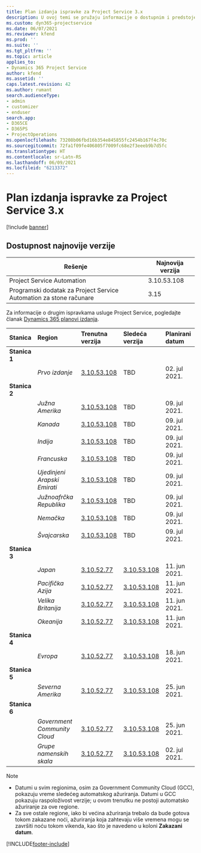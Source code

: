 ```yaml
---
title: Plan izdanja ispravke za Project Service 3.x
description: U ovoj temi se pružaju informacije o dostupnim i predstojećim izdanjima usluge Dynamics 365 Project Service Automation.
ms.custom: dyn365-projectservice
ms.date: 06/07/2021
ms.reviewer: kfend
ms.prod: ''
ms.suite: ''
ms.tgt_pltfrm: ''
ms.topic: article
applies_to:
- Dynamics 365 Project Service
author: kfend
ms.assetid: ''
caps.latest.revision: 42
ms.author: rumant
search.audienceType:
- admin
- customizer
- enduser
search.app:
- D365CE
- D365PS
- ProjectOperations
ms.openlocfilehash: 73208b06fbd16b354e845855fc2454b167f4c70c
ms.sourcegitcommit: 72fa1f09fe406805f7009fc68e2f3eeeb9b7d5fc
ms.translationtype: HT
ms.contentlocale: sr-Latn-RS
ms.lasthandoff: 06/09/2021
ms.locfileid: "6213372"
---
```

# <a name="update-release-schedule-for-project-service-3x"></a>Plan izdanja ispravke za Project Service 3.x

[!include [banner](../includes/psa-now-project-operations.md)]

## <a name="latest-version-availability"></a>Dostupnost najnovije verzije

| Rešenje  | Najnovija verzija |
|-------|----|
| Project Service Automation    | 3.10.53.108 |
| Programski dodatak za Project Service Automation za stone računare                | 3.15          |

Za informacije o drugim ispravkama usluge Project Service, pogledajte članak [Dynamics 365 planovi izdanja](/dynamics365/release-plans/). 

| Stanica  | Region | Trenutna verzija | Sledeća verzija |  Planirani datum
| :---   | :---   | :---   | :---   |:---   |         
|<strong>Stanica 1</strong> | |  |  | |
| | <i>Prvo izdanje</i> | [3.10.53.108](whats-new-ur-32.md) | TBD | 02. jul 2021.
|<strong>Stanica 2</strong> | |  |  | |
| | <i>Južna Amerika</i> | [3.10.53.108](whats-new-ur-32.md) | TBD | 09. jul 2021.
| | <i>Kanada</i> | [3.10.53.108](whats-new-ur-32.md) | TBD | 09. jul 2021.
| | <i>Indija</i> | [3.10.53.108](whats-new-ur-32.md) | TBD | 09. jul 2021.
| | <i>Francuska</i> | [3.10.53.108](whats-new-ur-32.md) | TBD | 09. jul 2021.
| | <i>Ujedinjeni Arapski Emirati</i> | [3.10.53.108](whats-new-ur-32.md) | TBD | 09. jul 2021.
| | <i>Južnoafrčka Republika</i> | [3.10.53.108](whats-new-ur-32.md) | TBD | 09. jul 2021.
| | <i>Nemačka</i> | [3.10.53.108](whats-new-ur-32.md) | TBD | 09. jul 2021.
| | <i>Švajcarska</i> | [3.10.53.108](whats-new-ur-32.md) | TBD | 09. jul 2021.
|<strong>Stanica 3</strong> | |  |  | |
| | <i>Japan</i> | [3.10.52.77](whats-new-ur-31.md) | [3.10.53.108](whats-new-ur-32.md) | 11. jun 2021.
| | <i>Pacifička Azija</i> | [3.10.52.77](whats-new-ur-31.md) | [3.10.53.108](whats-new-ur-32.md) | 11. jun 2021.
| | <i>Velika Britanija</i> | [3.10.52.77](whats-new-ur-31.md) | [3.10.53.108](whats-new-ur-32.md) | 11. jun 2021.
| | <i>Okeanija</i> | [3.10.52.77](whats-new-ur-31.md) | [3.10.53.108](whats-new-ur-32.md) | 11. jun 2021.
|<strong>Stanica 4</strong> | |  |  | |
| | <i>Evropa</i> | [3.10.52.77](whats-new-ur-31.md) | [3.10.53.108](whats-new-ur-32.md) | 18. jun 2021.
|<strong>Stanica 5</strong> | |  |  | |
| | <i>Severna Amerika</i> | [3.10.52.77](whats-new-ur-31.md) | [3.10.53.108](whats-new-ur-32.md) | 25. jun 2021.
|<strong>Stanica 6</strong> | |  |  | |
| | <i>Government Community Cloud</i> | [3.10.52.77](whats-new-ur-31.md) | [3.10.53.108](whats-new-ur-32.md) | 25. jun 2021.
| | <i>Grupe namenskih skala</i> | [3.10.52.77](whats-new-ur-31.md) | [3.10.53.108](whats-new-ur-32.md) | 02. jul 2021.

>[!Note]
> - Datumi u svim regionima, osim za Government Community Cloud (GCC), pokazuju vreme sledećeg automatskog ažuriranja. Datumi u GCC pokazuju raspoloživost verzije; u ovom trenutku ne postoji automatsko ažuriranje za ove regione.
> - Za sve ostale regione, iako bi većina ažuriranja trebalo da bude gotova tokom zakazane noći, ažuriranja koja zahtevaju više vremena mogu se završiti noću tokom vikenda, kao što je navedeno u koloni **Zakazani datum**.


[!INCLUDE[footer-include](../includes/footer-banner.md)]
